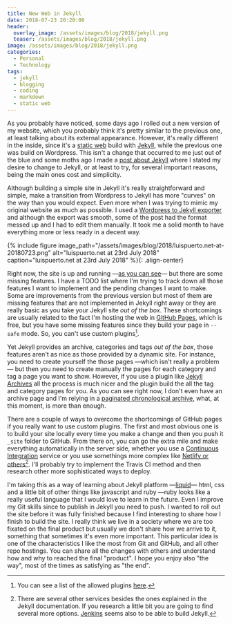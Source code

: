 ```yaml
---
title: New Web in Jekyll
date: 2018-07-23 20:20:00
header: 
  overlay_image: /assets/images/blog/2018/jekyll.png
  teaser: /assets/images/blog/2018/jekyll.png
image: /assets/images/blog/2018/jekyll.png
categories:
  - Personal
  - Technology
tags: 
  - jekyll
  - blogging
  - coding
  - markdown
  - static web
---
```


As you probably have noticed, some days ago I rolled out a new version of my website, which you probably think it's pretty similar to the previous one, at least talking about its external appearance. However, it's really different in the inside, since it's a [static web](https://en.wikipedia.org/wiki/Static_web_page) build with [Jekyll](https://jekyllrb.com), while the previous one was build on Wordpress. This isn't a change that occurred to me just out of the blue and some moths ago I made a [post about Jekyll](/blog/2018/03/04/jekyll/) where I stated my desire to change to Jekyll, or at least to try,  for several important reasons, being the main ones cost and simplicity. 

Although building a simple site in Jekyll it's really straightforward and simple, make a transition from Wordpress to Jekyll has more "curves" on the way than you would expect. Even more when I was trying to mimic my original website as much as possible. I used a [Wordpress to Jekyll exporter](https://wordpress.org/plugins/jekyll-exporter/) and although the export was smooth, some of the post had the format messed up and I had to edit them manually. It took me a solid month to have everything more or less ready in a decent way. 

{% include figure image_path="/assets/images/blog/2018/luispuerto.net-at-20180723.png" alt="luispuerto.net at 23rd July 2018" caption="luispuerto.net at 23rd July 2018" %}{: .align-center}

Right now, the site is up and running —[as you can see](https://luispuerto.net)— but there are some missing features. I have a TODO list where I'm trying to track down all those features I want to implement and the pending changes I want to make. Some are improvements from the previous version but most of them are missing features that are not implemented in Jekyll right away or they are really basic as you take your Jekyll site *out of the box*. These shortcomings are usually related to the fact I'm hosting the web in [GitHub Pages](https://pages.github.com), which is free, but you have some missing features since they build your page in `--safe` mode. So, you can't use custom plugins[^1]. 

Yet Jekyll provides an archive, categories and tags *out of the box*, those features aren't as nice as those provided by a dynamic site. For instance, you need to create yourself the those pages —which isn't really a problem— but then you need to create manually the pages for each category and tag a page you want to show. However, if you use a plugin like [Jekyll Archives](https://github.com/jekyll/jekyll-archives) all the process is much nicer and the plugin build the all the tag and category pages for you. As you can see right now, I don't even have an archive page and I'm relying in a [paginated chronological archive](/blog/), what, at this moment, is more than enough. 

There are a couple of ways to overcome the shortcomings of GitHub pages if you really want to use custom plugins. The first and most obvious one is to build your site locally every time you make a change and then you push it `_site` folder to GitHub. From there on, you can go the extra mile and make everything automatically in the server side, whether you use a [Continuous Integration](https://jekyllrb.com/docs/deployment/automated/#continuous-integration-service) service or you use somethings more complex like [Netlify or others](https://jekyllrb.com/docs/deployment-methods/)[^2]. I'll probably try to implement the Travis CI method and then research other more sophisticated ways to deploy. 

I'm taking this as a way of learning about Jekyll platform —[liquid](https://shopify.github.io/liquid/)— html, css and a little bit of other things like javascript and ruby —ruby looks like a really useful language that I would love to learn in the future. Even I improve my Git skills since to publish in Jekyll you need to push. I wanted to roll out the site before it was fully finished because I find interesting to share how I finish to build the site. I really think we live in a society where we are too fixated on the final product but usually we don't share how we arrive to it, something that sometimes it's even more important. This particular idea is one of the characteristics I like the most from Git and GitHub, and all other repo hostings. You can share all the changes with others and understand how and why to reached the final "product". I hope you enjoy also "the way", most of the times as satisfying as "the end". 



[^1]: You can see a list of the allowed plugins [here](https://pages.github.com/versions/).
[^2]: There are several other services besides the ones explained in the Jekyll documentation. If you research a little bit you are going to find several more options. [Jenkins](https://sketchingdev.co.uk/blog/continuous-deployment-of-jekyll-website-with-jenkins.html) seems also to be able to build Jekyll. 



